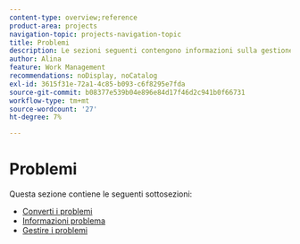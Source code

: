 ```yaml
---
content-type: overview;reference
product-area: projects
navigation-topic: projects-navigation-topic
title: Problemi
description: Le sezioni seguenti contengono informazioni sulla gestione e la conversione dei problemi in Adobe Workfront.
author: Alina
feature: Work Management
recommendations: noDisplay, noCatalog
exl-id: 3615f31e-72a1-4c85-b093-c6f8295e7fda
source-git-commit: b08377e539b04e896e84d17f46d2c941b0f66731
workflow-type: tm+mt
source-wordcount: '27'
ht-degree: 7%

---
```


# Problemi

Questa sezione contiene le seguenti sottosezioni:

* [Converti i problemi](../../manage-work/issues/convert-issues/convert-issues-overview.md)
* [Informazioni problema](../../manage-work/issues/issue-information/issue-info-overview.md)
* [Gestire i problemi](../../manage-work/issues/manage-issues/manage-issues-overview.md)
